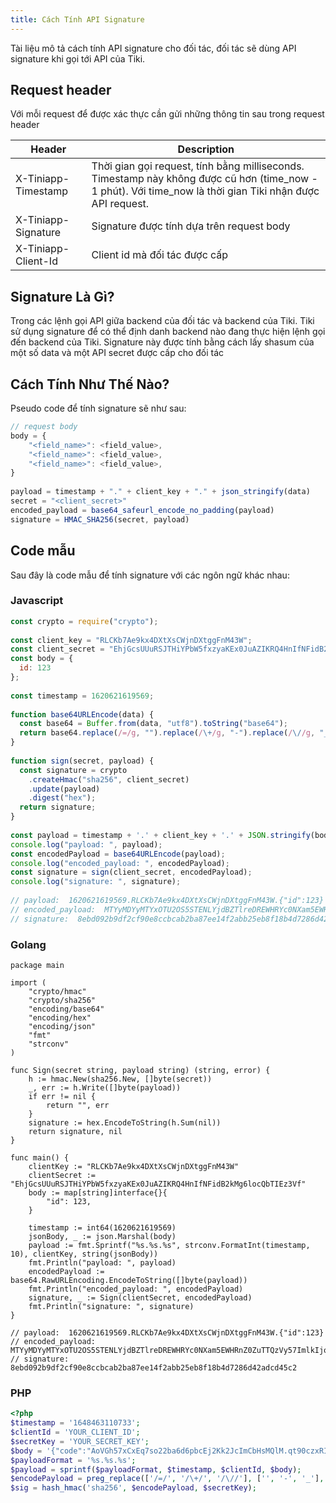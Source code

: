 ```yaml
---
title: Cách Tính API Signature
---
```


Tài liệu mô tả cách tính API signature cho đối tác, đối tác sẽ dùng API signature khi gọi tới API của Tiki.

## Request header
Với mỗi request để được xác thực cần gửi những thông tin sau trong request header


| Header              | Description                                                                                                                                                |
| ------------------- | ---------------------------------------------------------------------------------------------------------------------------------------------------------- |
| X-Tiniapp-Timestamp | Thời gian gọi request, tính bằng milliseconds. Timestamp này không được cũ hơn (time_now  - 1 phút). Với time_now là thời gian Tiki nhận được API request. |
| X-Tiniapp-Signature | Signature được tính dựa trên request body                                                                                                                  |
| X-Tiniapp-Client-Id | Client id mà đối tác được cấp                                                                                                                              |

## Signature Là Gì?

Trong các lệnh gọi API giữa backend của đối tác và backend của Tiki. Tiki sử dụng signature để có thể định danh backend nào đang thực hiện lệnh gọi đến backend của Tiki. Signature này được tính bằng cách lấy shasum của một số data và một API secret được cấp cho đối tác

## Cách Tính Như Thế Nào?
Pseudo code để tính signature sẽ như sau:

```javascript
// request body
body = {
    "<field_name>": <field_value>,
    "<field_name>": <field_value>,
    "<field_name>": <field_value>,
}
  
payload = timestamp + "." + client_key + "." + json_stringify(data)
secret = "<client_secret>"
encoded_payload = base64_safeurl_encode_no_padding(payload)
signature = HMAC_SHA256(secret, payload)
```

## Code mẫu
Sau đây là code mẫu để tính signature với các ngôn ngữ khác nhau:

### Javascript
```javascript
const crypto = require("crypto");
  
const client_key = "RLCKb7Ae9kx4DXtXsCWjnDXtggFnM43W";
const client_secret = "EhjGcsUUuRSJTHiYPbW5fxzyaKEx0JuAZIKRQ4HnIfNFidB2kMg6locQbTIEz3Vf";
const body = {
  id: 123
};
  
const timestamp = 1620621619569;
  
function base64URLEncode(data) {
  const base64 = Buffer.from(data, "utf8").toString("base64");
  return base64.replace(/=/g, "").replace(/\+/g, "-").replace(/\//g, "_");
}
  
function sign(secret, payload) {
  const signature = crypto
    .createHmac("sha256", client_secret)
    .update(payload)
    .digest("hex");
  return signature;
}
  
const payload = timestamp + '.' + client_key + '.' + JSON.stringify(body);
console.log("payload: ", payload);
const encodedPayload = base64URLEncode(payload);
console.log("encoded_payload: ", encodedPayload);
const signature = sign(client_secret, encodedPayload);
console.log("signature: ", signature);
  
// payload:  1620621619569.RLCKb7Ae9kx4DXtXsCWjnDXtggFnM43W.{"id":123}
// encoded_payload:  MTYyMDYyMTYxOTU2OS5STENLYjdBZTlreDREWHRYc0NXam5EWHRnZ0ZuTTQzVy57ImlkIjoxMjN9
// signature:  8ebd092b9df2cf90e8ccbcab2ba87ee14f2abb25eb8f18b4d7286d42adcd45c2
```

### Golang
```golang
package main
  
import (
    "crypto/hmac"
    "crypto/sha256"
    "encoding/base64"
    "encoding/hex"
    "encoding/json"
    "fmt"
    "strconv"
)
  
func Sign(secret string, payload string) (string, error) {
    h := hmac.New(sha256.New, []byte(secret))
    _, err := h.Write([]byte(payload))
    if err != nil {
        return "", err
    }
    signature := hex.EncodeToString(h.Sum(nil))
    return signature, nil
}
  
func main() {
    clientKey := "RLCKb7Ae9kx4DXtXsCWjnDXtggFnM43W"
    clientSecret := "EhjGcsUUuRSJTHiYPbW5fxzyaKEx0JuAZIKRQ4HnIfNFidB2kMg6locQbTIEz3Vf"
    body := map[string]interface{}{
        "id": 123,
    }
  
    timestamp := int64(1620621619569)
    jsonBody, _ := json.Marshal(body)
    payload := fmt.Sprintf("%s.%s.%s", strconv.FormatInt(timestamp, 10), clientKey, string(jsonBody))
    fmt.Println("payload: ", payload)
    encodedPayload := base64.RawURLEncoding.EncodeToString([]byte(payload))
    fmt.Println("encoded_payload: ", encodedPayload)
    signature, _ := Sign(clientSecret, encodedPayload)
    fmt.Println("signature: ", signature)
}
  
// payload:  1620621619569.RLCKb7Ae9kx4DXtXsCWjnDXtggFnM43W.{"id":123}
// encoded_payload:  MTYyMDYyMTYxOTU2OS5STENLYjdBZTlreDREWHRYc0NXam5EWHRnZ0ZuTTQzVy57ImlkIjoxMjN9
// signature:  8ebd092b9df2cf90e8ccbcab2ba87ee14f2abb25eb8f18b4d7286d42adcd45c2
```

### PHP
```php
<?php
$timestamp = '1648463110733';
$clientId = 'YOUR_CLIENT_ID';
$secretKey = 'YOUR_SECRET_KEY';
$body = '{"code":"AoVGh57xCxEq7so22ba6d6pbcEj2Kk2JcImCbHsMQlM.qt90czxRIQAHkQTDgM83tFfm-P9alm8Pd9ja8VVvhV0"}';
$payloadFormat = '%s.%s.%s';
$payload = sprintf($payloadFormat, $timestamp, $clientId, $body);
$encodePayload = preg_replace(['/=/', '/\+/', '/\//'], ['', '-', '_'], base64_encode($payload));
$sig = hash_hmac('sha256', $encodePayload, $secretKey);
```
